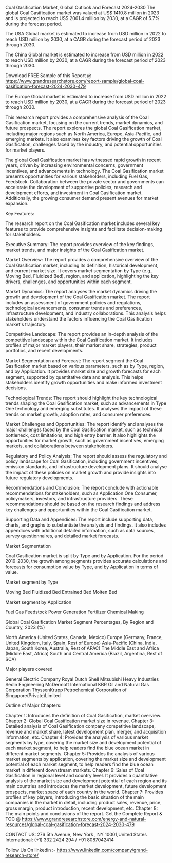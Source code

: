 Coal Gasification Market, Global Outlook and Forecast 2024-2030
The global Coal Gasification market was valued at US$ 1410.8 million in 2023 and is projected to reach US$ 2061.4 million by 2030, at a CAGR of 5.7% during the forecast period.

The USA Global market is estimated to increase from USD million in 2022 to reach USD million by 2030, at a CAGR during the forecast period of 2023 through 2030.

The China Global market is estimated to increase from USD million in 2022 to reach USD million by 2030, at a CAGR during the forecast period of 2023 through 2030.

Download FREE Sample of this Report @ https://www.grandresearchstore.com/report-sample/global-coal-gasification-forecast-2024-2030-479

The Europe Global market is estimated to increase from USD million in 2022 to reach USD million by 2030, at a CAGR during the forecast period of 2023 through 2030.

This research report provides a comprehensive analysis of the Coal Gasification market, focusing on the current trends, market dynamics, and future prospects. The report explores the global Coal Gasification market, including major regions such as North America, Europe, Asia-Pacific, and emerging markets. It also examines key factors driving the growth of Coal Gasification, challenges faced by the industry, and potential opportunities for market players.

The global Coal Gasification market has witnessed rapid growth in recent years, driven by increasing environmental concerns, government incentives, and advancements in technology. The Coal Gasification market presents opportunities for various stakeholders, including Fuel Gas, Feedstock. Collaboration between the private sector and governments can accelerate the development of supportive policies, research and development efforts, and investment in Coal Gasification market. Additionally, the growing consumer demand present avenues for market expansion.

Key Features:

The research report on the Coal Gasification market includes several key features to provide comprehensive insights and facilitate decision-making for stakeholders.

Executive Summary: The report provides overview of the key findings, market trends, and major insights of the Coal Gasification market.

Market Overview: The report provides a comprehensive overview of the Coal Gasification market, including its definition, historical development, and current market size. It covers market segmentation by Type (e.g., Moving Bed, Fluidized Bed), region, and application, highlighting the key drivers, challenges, and opportunities within each segment.

Market Dynamics: The report analyses the market dynamics driving the growth and development of the Coal Gasification market. The report includes an assessment of government policies and regulations, technological advancements, consumer trends and preferences, infrastructure development, and industry collaborations. This analysis helps stakeholders understand the factors influencing the Coal Gasification market's trajectory.

Competitive Landscape: The report provides an in-depth analysis of the competitive landscape within the Coal Gasification market. It includes profiles of major market players, their market share, strategies, product portfolios, and recent developments.

Market Segmentation and Forecast: The report segment the Coal Gasification market based on various parameters, such as by Type, region, and by Application. It provides market size and growth forecasts for each segment, supported by quantitative data and analysis. This helps stakeholders identify growth opportunities and make informed investment decisions.

Technological Trends: The report should highlight the key technological trends shaping the Coal Gasification market, such as advancements in Type One technology and emerging substitutes. It analyses the impact of these trends on market growth, adoption rates, and consumer preferences.

Market Challenges and Opportunities: The report identify and analyses the major challenges faced by the Coal Gasification market, such as technical bottleneck, cost limitations, and high entry barrier. It also highlights the opportunities for market growth, such as government incentives, emerging markets, and collaborations between stakeholders.

Regulatory and Policy Analysis: The report should assess the regulatory and policy landscape for Coal Gasification, including government incentives, emission standards, and infrastructure development plans. It should analyse the impact of these policies on market growth and provide insights into future regulatory developments.

Recommendations and Conclusion: The report conclude with actionable recommendations for stakeholders, such as Application One Consumer, policymakers, investors, and infrastructure providers. These recommendations should be based on the research findings and address key challenges and opportunities within the Coal Gasification market.

Supporting Data and Appendices: The report include supporting data, charts, and graphs to substantiate the analysis and findings. It also includes appendices with additional detailed information, such as data sources, survey questionnaires, and detailed market forecasts.

Market Segmentation

Coal Gasification market is split by Type and by Application. For the period 2019-2030, the growth among segments provides accurate calculations and forecasts for consumption value by Type, and by Application in terms of value.

Market segment by Type

Moving Bed
Fluidized Bed
Entrained Bed
Molten Bed

Market segment by Application

Fuel Gas
Feedstock
Power Generation
Fertilizer
Chemical Making

Global Coal Gasification Market Segment Percentages, By Region and Country, 2023 (%)

North America (United States, Canada, Mexico)
Europe (Germany, France, United Kingdom, Italy, Spain, Rest of Europe)
Asia-Pacific (China, India, Japan, South Korea, Australia, Rest of APAC)
The Middle East and Africa (Middle East, Africa)
South and Central America (Brazil, Argentina, Rest of SCA)

Major players covered

General Electric Company
Royal Dutch Shell
Mitsubishi Heavy Industries
Sedin Engineering
McDermott International
KBR
Oil and Natural Gas Corporation
ThyssenKrupp
Petrochemical Corporation of Singapore(Private)Limited

Outline of Major Chapters:

Chapter 1: Introduces the definition of Coal Gasification, market overview.
Chapter 2: Global Coal Gasification market size in revenue.
Chapter 3: Detailed analysis of Coal Gasification company competitive landscape, revenue and market share, latest development plan, merger, and acquisition information, etc.
Chapter 4: Provides the analysis of various market segments by type, covering the market size and development potential of each market segment, to help readers find the blue ocean market in different market segments.
Chapter 5: Provides the analysis of various market segments by application, covering the market size and development potential of each market segment, to help readers find the blue ocean market in different downstream markets.
Chapter 6: Sales of Coal Gasification in regional level and country level. It provides a quantitative analysis of the market size and development potential of each region and its main countries and introduces the market development, future development prospects, market space of each country in the world.
Chapter 7: Provides profiles of key players, introducing the basic situation of the main companies in the market in detail, including product sales, revenue, price, gross margin, product introduction, recent development, etc.
Chapter 8: The main points and conclusions of the report.
Get the Complete Report & TOC @ https://www.grandresearchstore.com/energy-and-natural-resources/global-coal-gasification-forecast-2024-2030-479

CONTACT US:
276 5th Avenue, New York , NY 10001,United States
International: (+1) 332 2424 294 / +91 8087042414

Follow Us On linkedin :- https://www.linkedin.com/company/grand-research-store/
